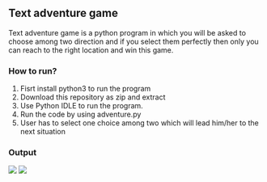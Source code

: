 ## Text adventure game
Text adventure game  is a python program in which you will be asked to choose among two direction and if you select them perfectly then only you can reach to the right location and win this game.


### How to run?
1. Fisrt install python3 to run the program
2. Download this repository as zip and extract
3. Use Python IDLE to run the program.
4. Run the code by using adventure.py
5. User has to select one choice among two which will lead him/her to the next situation<br>


### Output
![](https://github.com/dhruv-varshney/Hacking-Scripts/blob/main/Python/Text-Adventure-Game/output_images/output1.png)
![](https://github.com/dhruv-varshney/Hacking-Scripts/blob/main/Python/Text-Adventure-Game/output_images/output2.png)

